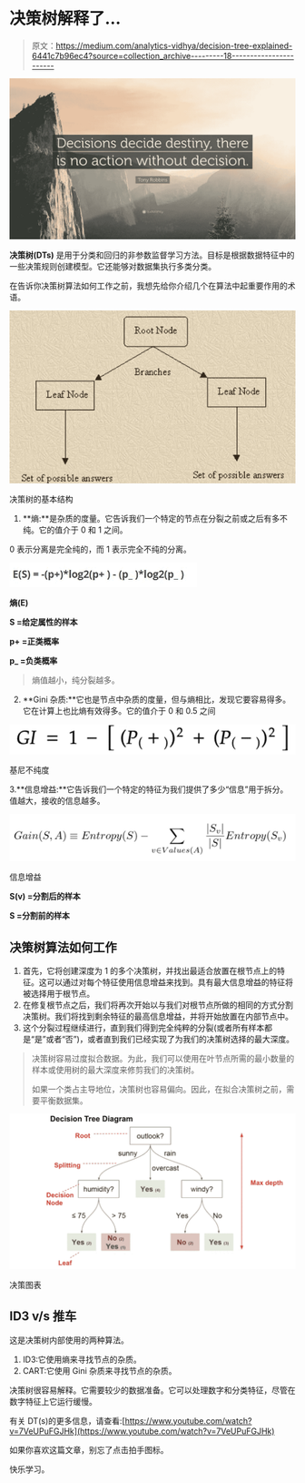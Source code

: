# 决策树解释了…

> 原文：<https://medium.com/analytics-vidhya/decision-tree-explained-6441c7b96ec4?source=collection_archive---------18----------------------->

![](img/6eddf03ecb003801f85608b3da3993d3.png)

**决策树(DTs)** 是用于分类和回归的非参数监督学习方法。目标是根据数据特征中的一些决策规则创建模型。它还能够对数据集执行多类分类。

在告诉你决策树算法如何工作之前，我想先给你介绍几个在算法中起重要作用的术语。

![](img/0843db7d49d9bf20fb36045b738088e9.png)

决策树的基本结构

1.  **熵:**是杂质的度量。它告诉我们一个特定的节点在分裂之前或之后有多不纯。它的值介于 0 和 1 之间。

0 表示分离是完全纯的，而 1 表示完全不纯的分离。

![](img/6b1f943dbd2e9a12d1bed1b486e0139b.png)

**熵(E)**

**S =给定属性的样本**

**p+ =正类概率**

**p_ =负类概率**

> 熵值越小，纯分裂越多。

2. **Gini 杂质:**它也是节点中杂质的度量，但与熵相比，发现它要容易得多。它在计算上也比熵有效得多。它的值介于 0 和 0.5 之间

![](img/9db4f75dc5bf455805ed3e04649965cc.png)

基尼不纯度

3.**信息增益:**它告诉我们一个特定的特征为我们提供了多少“信息”用于拆分。值越大，接收的信息越多。

![](img/5b0b19e8c19843a875ca4593fd4f1c48.png)

信息增益

**S(v) =分割后的样本**

**S =分割前的样本**

## 决策树算法如何工作

1.  首先，它将创建深度为 1 的多个决策树，并找出最适合放置在根节点上的特征。这可以通过对每个特征使用信息增益来找到。具有最大信息增益的特征将被选择用于根节点。
2.  在修复根节点之后，我们将再次开始以与我们对根节点所做的相同的方式分割决策树。我们将找到剩余特征的最高信息增益，并将开始放置在内部节点中。
3.  这个分裂过程继续进行，直到我们得到完全纯粹的分裂(或者所有样本都是“是”或者“否”)，或者直到我们已经实现了为我们的决策树选择的最大深度。

> 决策树容易过度拟合数据。为此，我们可以使用在叶节点所需的最小数量的样本或使用树的最大深度来修剪我们的决策树。
> 
> 如果一个类占主导地位，决策树也容易偏向。因此，在拟合决策树之前，需要平衡数据集。

![](img/ba565c64f323ca9836acb31a9c96ef9a.png)

决策图表

## ID3 v/s 推车

这是决策树内部使用的两种算法。

1.  ID3:它使用熵来寻找节点的杂质。
2.  CART:它使用 Gini 杂质来寻找节点的杂质。

决策树很容易解释。它需要较少的数据准备。它可以处理数字和分类特征，尽管在数字特征上它运行缓慢。

有关 DT(s)的更多信息，请查看:[https://www.youtube.com/watch?v=7VeUPuFGJHk](https://www.youtube.com/watch?v=7VeUPuFGJHk)

如果你喜欢这篇文章，别忘了点击拍手图标。

快乐学习。